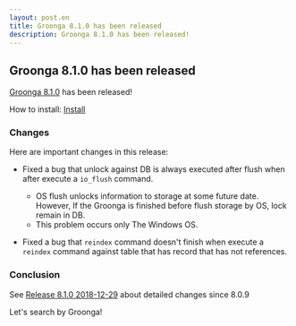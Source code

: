 ```yaml
---
layout: post.en
title: Groonga 8.1.0 has been released
description: Groonga 8.1.0 has been released!
---
```


## Groonga 8.1.0 has been released

[Groonga 8.1.0](/docs/news.html#release-8-1-0) has been released!

How to install: [Install](/docs/install.html)

### Changes

Here are important changes in this release:

* Fixed a bug that unlock against DB is always executed after flush when after execute a ``io_flush`` command.
  * OS flush unlocks information to storage at some future date. However, If the Groonga is finished before flush storage by OS, lock remain in DB.
  * This problem occurs only The Windows OS.

* Fixed a bug that ``reindex`` command doesn't finish when execute a ``reindex`` command against table that has record that has not references.

### Conclusion

See [Release 8.1.0 2018-12-29](/docs/news.html#release-8-1-0) about detailed changes since 8.0.9

Let's search by Groonga!
